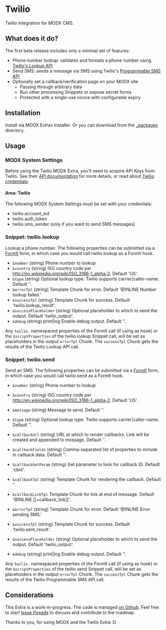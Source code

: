 # Twilio

Twilio integration for MODX CMS.

## What does it do?

The first beta release includes only a minimal set of features:

- Phone number lookup: validates and formats a phone number using [Twilio's Lookup API](https://www.twilio.com/docs/lookup)
- Send SMS: sends a message via SMS using Twilio's [Programmable SMS API](https://www.twilio.com/docs/sms)
- Optionally set a callback/verification page on your MODX site
    - Passing through arbitrary data
    - Run other processing Snippets or expose secret forms
    - Protected with a single-use nonce with configurable expiry

## Installation

Install via MODX Extras Installer. Or you can download from the [_packages](_packages) directory.

## Usage

### MODX System Settings

Before using the Twilio MODX Extra, you'll need to acquire API Keys from Twilio. See their [API documentation](https://www.twilio.com/docs/iam/keys/api-key-resource) for more details, or read about [Twilio credentials](https://www.twilio.com/docs/usage/your-request-to-twilio#credentials).

#### Area: Twilio

The following MODX System Settings must be set with your credentials:

- twilio.account_sid
- twilio.auth_token
- twilio.sms_sender (only if you want to send SMS messages)

### Snippet: twilio.lookup

Lookup a phone number. The following properties can be submitted via a [FormIt](https://modx.com/extras/package/formit) form, in which case you would call twilio.lookup as a FormIt hook.

* `&number` (string)             Phone number to lookup
* `&country` (string)            ISO country code per http://en.wikipedia.org/wiki/ISO_3166-1_alpha-2. Default 'US'.
* `&type` (string)               Optional lookup type. Twilio supports carrier|caller-name. Default ''.
* `&errorTpl` (string)           Template Chunk for error. Default '@INLINE Number lookup failed.'
* `&successTpl` (string)         Template Chunk for success. Default 'twilio.lookup_result'.
* `&successPlaceholder` (string) Optional placeholder to which to send the output. Default 'twilio_output'.
* `&debug` (string) print|log    Enable debug output. Default ''.

Any `twilio.` namespaced properties of the FormIt call (if using as hook) or the `$scriptProperties` of the twilio.lookup Snippet call, will be set as placeholders in the output `errorTpl` Chunk. The `successTpl` Chunk gets the results of the Twilio Lookup API call.

### Snippet: twilio.send

Send an SMS. The following properties can be submitted via a [FormIt](https://modx.com/extras/package/formit) form, in which case you would call twilio.send as a FormIt hook.

* `&number` (string)             Phone number to lookup
* `&country` (string)            ISO country code per http://en.wikipedia.org/wiki/ISO_3166-1_alpha-2. Default 'US'.
* `&message` (string)            Message to send. Default ''.
* `&type` (string)               Optional lookup type. Twilio supports carrier|caller-name. Default ''.

* `&callbackUrl` (string)        URL at which to render callbacks. Link will be created and appended to message. Default ''.
* `&callbackFields` (string)     Comma-separated list of properties to include in callback data. Default ''.
* `&callbackGetParam` (string)   Get parameter to look for callback ID. Default 'cbid'.

* `&callbackTpl` (string)        Template Chunk for rendering the callback. Default ''.
* `&callbackLinkTpl`             Template Chunk for link at end of message. Default '@INLINE [[+callback_link]]'.
* `&errorTpl` (string)           Template Chunk for error. Default '@INLINE Error sending SMS.'
* `&successTpl` (string)         Template Chunk for success. Default 'twilio.sent_result'.

* `&successPlaceholder` (string) Optional placeholder to which to send the output. Default 'twilio_output'.
* `&debug` (string) print|log    Enable debug output. Default ''.

Any `twilio.` namespaced properties of the FormIt call (if using as hook) or the `$scriptProperties` of the twilio.send Snippet call, will be set as placeholders in the output `errorTpl` Chunk. The `successTpl` Chunk gets the results of the Twilio Programmable SMS API call.

## Considerations

This Extra is a work-in-progress. The code is managed [on Github](https://github.com/sepiariver/twilio). Feel free to start [Issue threads](https://github.com/sepiariver/twilio) to discuss and contribute to the roadmap.


Thanks to you, for using MODX and the Twilio Extra :D
